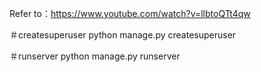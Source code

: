 Refer to：https://www.youtube.com/watch?v=llbtoQTt4qw

＃createsuperuser
python manage.py createsuperuser

＃runserver
python manage.py runserver